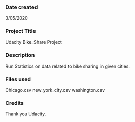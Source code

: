 ### Date created
3/05/2020

### Project Title
Udacity Bike_Share Project

### Description
Run Statistics on data related to bike sharing in given cities.

### Files used
Chicago.csv
new_york_city.csv
washington.csv
### Credits
Thank you Udacity.

